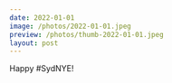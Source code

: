 ```yaml
---
date: 2022-01-01
image: /photos/2022-01-01.jpeg
preview: /photos/thumb-2022-01-01.jpeg
layout: post
---
```


Happy #SydNYE!
